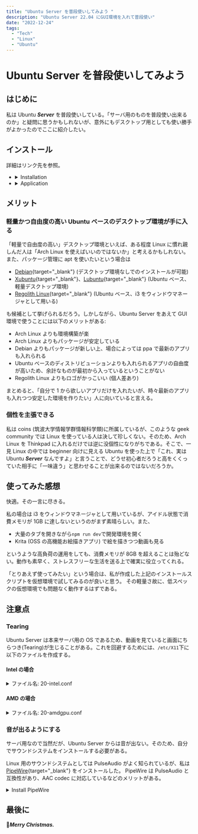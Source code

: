 ```yaml
---
title: "Ubuntu Server を普段使いしてみよう "
description: "Ubuntu Server 22.04 にGUI環境を入れて普段使い"
date: "2022-12-24"
tags:
  - "Tech"
  - "Linux"
  - "Ubuntu"
---
```


# Ubuntu Server を普段使いしてみよう

<ArticleImage width="720" height="405" quality="40" alt="Ubuntu-i3" src="/images/articles/2022/12/ubuntu_i3.png" date="2022-12-24"></ArticleImage>

## はじめに



私は Ubuntu **_Server_** を普段使いしている。「サーバ用のものを普段使い出来るのか」と疑問に思うかもしれないが、意外にもデスクトップ用としても使い勝手がよかったのでここに紹介したい。

## インストール

<EmbedCard url="https://github.com/omemoji/ubuntu-i3"></EmbedCard>

詳細はリンク先を参照。

- <details>
  <summary>Installation</summary>
  1. <a href="https://ubuntu.com/download/server">Get and install Ubuntu Server 22.04 on your computer</a><br>
  2. 
     
     ```
     git clone https://github.com/omemoji/ubuntu-i3.git
     cd ubuntu-i3
     sh install.sh
     ```
  </details>
- <details>
  <summary>Application</summary>

  | Category                | Application          |
  | ----------------------- | -------------------- |
  | Window manager          | i3                   |
  | Launcher                | i3-dmenu-desktop     |
  | Input method (Japanese) | Fcitx5 and Mozc      |
  | Sound                   | PipeWire (AAC codec) |
  | Terminal                | rxvt-unicode         |
  | Browser                 | Google Chrome        |
  | Mailer                  | Thunderbird          |
  | Editor                  | Visual Studio Code   |
  | File manager            | Thunar               |
  | Image viewer            | Ristoretto           |
  | PDF viewer              | Evince               |
  | Media player            | VLC                  |
  | Image editor            | GIMP, Inkscape       |

  | Category     | Application(CUI) |
  | ------------ | ---------------- |
  | Shell        | zsh              |
  | Browser      | w3m              |
  | Editor       | Vim, Neovim      |
  | File Manager | Ranger           |

  </details>

## メリット

### 軽量かつ自由度の高い Ubuntu ベースのデスクトップ環境が手に入る

「軽量で自由度の高い」デスクトップ環境といえば、ある程度 Linux に慣れ親しんだ人は「Arch Linux を使えばいいのではないか」と考えるかもしれない。
また、パッケージ管理に apt を使いたいという場合は

- [Debian](https://debian.org){target="\_blank"} (デスクトップ環境なしでのインストールが可能)
- [Xubuntu](https://xubuntu.org/){target="\_blank"}、[Lubuntu](https://lubuntu.me){target="\_blank"} (Ubuntu ベース、軽量デスクトップ環境)
- [Regolith Linux](https://regolith-linux.org/){target="\_blank"} (Ubuntu ベース、i3 をウィンドウマネージャとして用いる)

も候補として挙げられるだろう。しかしながら、Ubuntu Server をあえて GUI 環境で使うことには以下のメリットがある:

- Arch Linux よりも環境構築が楽
- Arch Linux よりもパッケージが安定している
- Debian よりもパッケージが新しい上、場合によっては ppa で最新のアプリも入れられる
- Ubuntu ベースのディストリビューションよりも入れられるアプリの自由度が高いため、余計なものが最初から入っているということがない
- Regolith Linux よりもロゴがかっこいい (個人差あり)

まとめると、「自分で 1 から欲しいアプリだけを入れたいが、時々最新のアプリも入れつつ安定した環境を作りたい」人に向いていると言える。

### 個性を主張できる

私は coins (筑波大学情報学群情報科学類)に所属しているが、このような geek community では Linux を使っている人は決して珍しくない。そのため、Arch Linux を Thinkpad に入れるだけでは逆に没個性になりがちである。そこで、一見 Linux の中では beginner 向けに見える Ubuntu を使った上で「これ、実は Ubuntu **_Server_** なんですよ」と言うことで、どうせ初心者だろうと高をくくっていた相手に「一味違う」と思わせることが出来るのではないだろうか。

## 使ってみた感想

快適。その一言に尽きる。

私の場合は i3 をウィンドウマネージャとして用いているが、アイドル状態で消費メモリが 1GB に達しないというのがまず素晴らしい。また、

- 大量のタブを開きながら`npm run dev`で開発環境を開く
- Krita (OSS の高機能お絵描きアプリ) で絵を描きつつ動画も見る

というような高負荷の運用をしても、消費メモリが 8GB を超えることは殆どない。動作も素早く、ストレスフリーな生活を送る上で確実に役立ってくれる。

「とりあえず使ってみたい」という場合は、私が作成した上記のインストールスクリプトを仮想環境で試してみるのが良いと思う。
その軽量さ故に、低スペックの仮想環境でも問題なく動作するはずである。

## 注意点

### Tearing

Ubuntu Server は本来サーバ用の OS であるため、動画を見ていると画面にちらつき(Tearing)が生じることがある。これを回避するためには、`/etc/X11`下に以下のファイルを作成する。

#### Intel の場合

<details>
<summary>ファイル名: 20-intel.conf</summary>
内容:

```
Section "Device"

  Identifier "Intel Graphics"

  Driver "intel"

  Option "TearFree" "true"

EndSection
```

</details>

#### AMD の場合

<details>
<summary>ファイル名: 20-amdgpu.conf</summary>
内容:

```
Section "Device"

  Identifier "AMD Graphics"

  Driver "amdgpu"

  Option "TearFree" "true"

EndSection
```

</details>

### 音が出るようにする

サーバ用なので当然だが、Ubuntu Server からは音が出ない。そのため、自分でサウンドシステムをインストールする必要がある。

Linux 用のサウンドシステムとしては PulseAudio がよく知られているが、私は [PipeWire](https://wiki.archlinux.jp/index.php/PipeWire){target="\_blank"} をインストールした。
PipeWire は PulseAudio と互換性があり、AAC codec に対応しているなどのメリットがある。

<details>
<summary>Install PipeWire</summary>

```

yes | sudo add-apt-repository ppa:pipewire-debian/pipewire-upstream
yes | sudo add-apt-repository ppa:pipewire-debian/wireplumber-upstream
yes | sudo apt update
yes | sudo apt install gstreamer1.0-pipewire libpipewire-0.3-{0,dev,modules} libspa-0.2-{bluetooth,dev,jack,modules} pipewire{,-{audio-client-libraries,pulse,bin,jack,alsa,v4l2,libcamera,locales,tests}} \
libpipewire-module-x11-bell \
wireplumber{,-doc} gir1.2-wp-0.4 libwireplumber-0.4-{0,dev}
yes | sudo apt install --no-install-recommends pavucontrol pulseaudio-utils

```

</details>

## 最後に

🎄**_Merry Christmas._**
